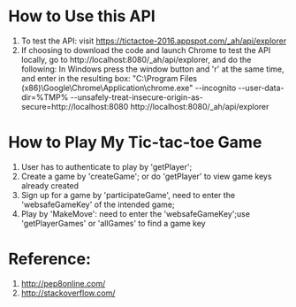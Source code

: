 # How to Use this API
1. To test the API: visit https://tictactoe-2016.appspot.com/_ah/api/explorer
2. If choosing to download the code and launch Chrome to test the API locally,
   go to http://localhost:8080/_ah/api/explorer, and do the following:
   In Windows press the window button and 'r' at the same time, and enter in
    the resulting box:
     "C:\Program Files (x86)\Google\Chrome\Application\chrome.exe" --incognito
     --user-data-dir=%TMP%
     --unsafely-treat-insecure-origin-as-secure=http://localhost:8080
     http://localhost:8080/_ah/api/explorer

# How to Play My Tic-tac-toe Game
1. User has to authenticate to play by 'getPlayer';
2. Create a game by 'createGame'; or do 'getPlayer' to view game keys already
   created
3. Sign up for a game by 'participateGame', need to enter the 'websafeGameKey'
   of the intended game;
4. Play by 'MakeMove': need to enter the 'websafeGameKey';use 'getPlayerGames'
   or 'allGames' to find a game key

# Reference:
1. http://pep8online.com/
2. http://stackoverflow.com/